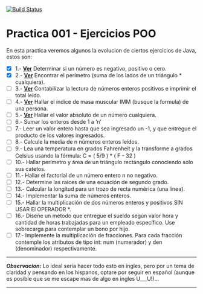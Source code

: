 [![Build Status](https://travis-ci.org/silverfox78/PracticaTDD.svg?branch=master)](https://travis-ci.org/silverfox78/PracticaTDD)

# Practica 001 - Ejercicios POO

En esta practica veremos algunos la evolucion de ciertos ejercicios de Java, estos son:

* [x] 1.- **[Ver](https://github.com/silverfox78/PracticaTDD/blob/master/Informacion/Ejercicio001.md)** Determinar si un número es negativo, positivo o cero.
* [x] 2.- **[Ver](https://github.com/silverfox78/PracticaTDD/blob/master/Informacion/Ejercicio002.md)** Encontrar el perímetro (suma de los lados de un triángulo * cualquiera).
* [ ] 3.- **[Ver](https://github.com/silverfox78/PracticaTDD/blob/master/Informacion/Ejercicio003.md)** Contabilizar la lectura de números enteros positivos e imprimir el total leído.
* [ ] 4.- **[Ver](https://github.com/silverfox78/PracticaTDD/blob/master/Informacion/Ejercicio004.md)** Hallar el índice de masa muscular IMM (busque la formula) de una persona.
* [ ] 5.- **[Ver](https://github.com/silverfox78/PracticaTDD/blob/master/Informacion/Ejercicio005.md)** Hallar el valor absoluto de un número cualquiera.
* [ ] 6.- Sumar los enteros desde 1 a ‘n’
* [ ] 7.- Leer un valor entero hasta que sea ingresado un -1, y que entregue el producto de los valores ingresados.
* [ ] 8.- Calcule la media de n números enteros leídos.
* [ ] 9.- Lea una temperatura en grados Fahrenheit y la transforme a grados Celsius usando la fórmula: C = ( 5/9 ) * ( F - 32 )
* [ ] 10.- Hallar perímetro y área de un triángulo rectángulo conociendo solo sus catetos.
* [ ] 11.- Hallar el factorial de un número entero n no negativo.
* [ ] 12.- Determine las raíces de una ecuación de segundo grado.
* [ ] 13.- Calcular la longitud para un trozo de recta numérica (una línea).
* [ ] 14.- Implementar la suma de números enteros.
* [ ] 15.- Hallar la multiplicación de dos números enteros y positivos SIN USAR El OPERADOR *.
* [ ] 16.- Diseñe un método que entregue el sueldo según valor hora y cantidad de horas trabajadas para un empleado específico. Use sobrecarga para contemplar un bono por hijo.
* [ ] 17.- Implemente la multiplicación de fracciones. Para cada fracción contemple los atributos de tipo int: num (numerador) y den (denominador) respectivamente.

---

***Observacion:*** Lo ideal seria hacer todo esto en ingles, pero por un tema de claridad y pensando en los hispanos, optare por seguir en español (aunque es posible que se me escape mas de algo en ingles U___U!)...

---